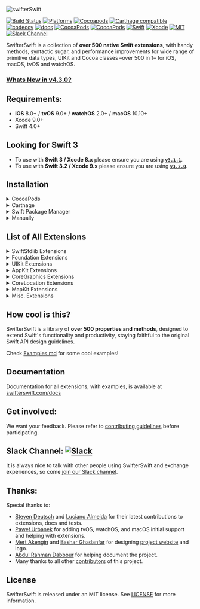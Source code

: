<p align="left">
  <img src="https://cdn.rawgit.com/SwifterSwift/SwifterSwift/master/Assets/logo.svg" title="swifterSwift">
</p>

[![Build Status](https://api.travis-ci.org/SwifterSwift/SwifterSwift.svg?branch=master)](https://travis-ci.org/SwifterSwift/SwifterSwift)
[![Platforms](https://img.shields.io/cocoapods/p/SwifterSwift.svg?style=flat)](https://github.com/SwifterSwift/swifterSwift)
[![Cocoapods](https://img.shields.io/cocoapods/v/SwifterSwift.svg)](https://cocoapods.org/pods/SwifterSwift)
[![Carthage compatible](https://img.shields.io/badge/Carthage-Compatible-brightgreen.svg?style=flat)](https://github.com/Carthage/Carthage)
[![codecov](https://codecov.io/gh/SwifterSwift/SwifterSwift/branch/master/graph/badge.svg)](https://codecov.io/gh/SwifterSwift/SwifterSwift)
[![docs](http://swifterswift.com/docs/badge.svg)](http://swifterswift.com/docs)
[![CocoaPods](https://img.shields.io/cocoapods/dt/SwifterSwift.svg)](https://cocoapods.org/pods/SwifterSwift)
[![CocoaPods](https://img.shields.io/cocoapods/dm/SwifterSwift.svg)](https://cocoapods.org/pods/SwifterSwift)
[![Swift](https://img.shields.io/badge/Swift-4.0-orange.svg)](https://swift.org)
[![Xcode](https://img.shields.io/badge/Xcode-9.0-blue.svg)](https://developer.apple.com/xcode)
[![MIT](https://img.shields.io/badge/License-MIT-red.svg)](https://opensource.org/licenses/MIT)
[![Slack Channel](https://slackin-ppvrggbpgn.now.sh/badge.svg)](https://slackin-ppvrggbpgn.now.sh/)


SwifterSwift is a collection of **over 500 native Swift extensions**, with handy methods, syntactic sugar, and performance improvements for wide range of primitive data types, UIKit and Cocoa classes –over 500 in 1– for iOS, macOS, tvOS and watchOS.


### [Whats New in v4.3.0?](https://github.com/SwifterSwift/SwifterSwift/blob/master/CHANGELOG.md#v430)

## Requirements:
- **iOS** 8.0+ / **tvOS** 9.0+ / **watchOS** 2.0+ / **macOS** 10.10+
- Xcode 9.0+
- Swift 4.0+



## Looking for Swift 3
- To use with **Swift 3 / Xcode 8.x** please ensure you are using [**`v3.1.1`**](https://github.com/SwifterSwift/SwifterSwift/releases/tag/3.1.1).
- To use with **Swift 3.2 / Xcode 9.x** please ensure you are using [**`v3.2.0`**](https://github.com/SwifterSwift/SwifterSwift/releases/tag/3.2.0).



## Installation

<details>
<summary>CocoaPods</summary>
</br>
<p>To integrate SwifterSwift into your Xcode project using <a href="http://cocoapods.org">CocoaPods</a>, specify it in your <code>Podfile</code>:</p>

<h4>- Integrate All extensions (recommended):</h4>
<pre><code class="ruby language-ruby">pod 'SwifterSwift'</code></pre>

<h4>- Integrate SwiftStdlib extensions only:</h4>
<pre><code class="ruby language-ruby">pod 'SwifterSwift/SwiftStdlib'</code></pre>

<h4>- Integrate Foundation extensions only:</h4>
<pre><code class="ruby language-ruby">pod 'SwifterSwift/Foundation'</code></pre>

<h4>- Integrate AppKit extensions only:</h4>
<pre><code class="ruby language-ruby">pod 'SwifterSwift/AppKit'</code></pre>

<h4>- Integrate CoreGraphics extensions only:</h4>
<pre><code class="ruby language-ruby">pod 'SwifterSwift/CoreGraphics'</code></pre>

<h4>- Integrate CoreLocation extensions only:</h4>
<pre><code class="ruby language-ruby">pod 'SwifterSwift/CoreLocation'</code></pre>
</details>


<details>
<summary>Carthage</summary>
</br>
<p>To integrate SwifterSwift into your Xcode project using <a href="https://github.com/Carthage/Carthage">Carthage</a>, specify it in your <code>Cartfile</code>:</p>

<pre><code class="ogdl language-ogdl">github "SwifterSwift/SwifterSwift" ~&gt; 4.0
</code></pre>
</details>


<details>
<summary>Swift Package Manager</summary>
</br>
<p>You can use <a href="https://swift.org/package-manager">The Swift Package Manager</a> to install <code>SwifterSwift</code> by adding the proper description to your <code>Package.swift</code> file:</p>

<pre><code class="swift language-swift">import PackageDescription

let package = Package(
    name: "YOUR_PROJECT_NAME",
    targets: [],
    dependencies: [
        .Package(url: "https://github.com/SwifterSwift/SwifterSwift.git", majorVersion: 4),
    ]
)
</code></pre>

<p>Note that the <a href="https://swift.org/package-manager">Swift Package Manager</a> is still in early design and development, for more information checkout its <a href="https://github.com/apple/swift-package-manager">GitHub Page</a></p>
</details>


<details>
<summary>Manually</summary>
</br>
<p>Add the <a href="https://github.com/SwifterSwift/SwifterSwift/tree/master/Sources/Extensions">extensions</a> folder to your Xcode project to use all extensions, or a specific extension.</p>
</details>



## List of All Extensions

<details>
<summary>SwiftStdlib Extensions</summary>
</br>
<ul>
<li><a href="https://github.com/SwifterSwift/SwifterSwift/tree/master/Sources/Extensions/SwiftStdlib/ArrayExtensions.swift"><code>Array extensions</code></a></li>
<li><a href="https://github.com/SwifterSwift/SwifterSwift/tree/master/Sources/Extensions/SwiftStdlib/BoolExtensions.swift"><code>Bool extensions</code></a></li>
<li><a href="https://github.com/SwifterSwift/SwifterSwift/tree/master/Sources/Extensions/SwiftStdlib/CharacterExtensions.swift"><code>Character extensions</code></a></li>
<li><a href="https://github.com/SwifterSwift/SwifterSwift/tree/master/Sources/Extensions/SwiftStdlib/CollectionExtensions.swift"><code>Collection extensions</code></a></li>
<li><a href="https://github.com/SwifterSwift/SwifterSwift/tree/master/Sources/Extensions/SwiftStdlib/DictionaryExtensions.swift"><code>Dictionary extensions</code></a></li>
<li><a href="https://github.com/SwifterSwift/SwifterSwift/tree/master/Sources/Extensions/SwiftStdlib/DoubleExtensions.swift"><code>Double extensions</code></a></li>
<li><a href="https://github.com/SwifterSwift/SwifterSwift/tree/master/Sources/Extensions/SwiftStdlib/FloatExtensions.swift"><code>Float extensions</code></a></li>
<li><a href="https://github.com/SwifterSwift/SwifterSwift/tree/master/Sources/Extensions/SwiftStdlib/FloatingPointExtensions.swift"><code>FloatingPoint extensions</code></a></li>
<li><a href="https://github.com/SwifterSwift/SwifterSwift/tree/master/Sources/Extensions/SwiftStdlib/IntExtensions.swift"><code>Int extensions</code></a></li>
<li><a href="https://github.com/SwifterSwift/SwifterSwift/tree/master/Sources/Extensions/SwiftStdlib/OptionalExtensions.swift"><code>Optional extensions</code></a></li>
<li><a href="https://github.com/SwifterSwift/SwifterSwift/tree/master/Sources/Extensions/SwiftStdlib/SignedIntegerExtensions.swift"><code>SignedInteger extensions</code></a></li>
<li><a href="https://github.com/SwifterSwift/SwifterSwift/tree/master/Sources/Extensions/SwiftStdlib/SignedNumericExtensions.swift"><code>SignedNumeric extensions</code></a></li>
<li><a href="https://github.com/SwifterSwift/SwifterSwift/tree/master/Sources/Extensions/SwiftStdlib/StringExtensions.swift"><code>String extensions</code></a></li>
</ul>
</details>


<details>
<summary>Foundation Extensions</summary>
</br>
<ul>
<li><a href="https://github.com/SwifterSwift/SwifterSwift/tree/master/Sources/Extensions/Foundation/CalendarExtensions.swift"><code>Calendar extensions</code></a></li>
<li><a href="https://github.com/SwifterSwift/SwifterSwift/tree/master/Sources/Extensions/Foundation/DataExtensions.swift"><code>Data extensions</code></a></li>
<li><a href="https://github.com/SwifterSwift/SwifterSwift/tree/master/Sources/Extensions/Foundation/DateExtensions.swift"><code>Date extensions</code></a></li>
<li><a href="https://github.com/SwifterSwift/SwifterSwift/tree/master/Sources/Extensions/Foundation/LocaleExtensions.swift"><code>Locale extensions</code></a></li>
<li><a href="https://github.com/SwifterSwift/SwifterSwift/tree/master/Sources/Extensions/Foundation/NSAttributedStringExtensions.swift"><code>NSAttributedString extensions</code></a></li>
<li><a href="https://github.com/SwifterSwift/SwifterSwift/tree/master/Sources/Extensions/Foundation/NSPredicateExtensions.swift"><code>NSPredicate extensions</code></a></li>
<li><a href="https://github.com/SwifterSwift/SwifterSwift/tree/master/Sources/Extensions/Foundation/URLExtensions.swift"><code>URL extensions</code></a></li>
<li><a href="https://github.com/SwifterSwift/SwifterSwift/tree/master/Sources/Extensions/Foundation/URLRequestExtensions.swift"><code>URLRequest extensions</code></a></li>
<li><a href="https://github.com/SwifterSwift/SwifterSwift/tree/master/Sources/Extensions/Foundation/UserDefaultsExtensions.swift"><code>UserDefaults extensions</code></a></li>
</ul>
</details>


<details>
<summary>UIKit Extensions</summary>
</br>
<ul>
<li><a href="https://github.com/SwifterSwift/SwifterSwift/tree/master/Sources/Extensions/UIKit/UIAlertControllerExtensions.swift"><code>UIAlertController extensions</code></a></li>
<li><a href="https://github.com/SwifterSwift/SwifterSwift/tree/master/Sources/Extensions/UIKit/UIBarButtonItemExtensions.swift"><code>UIBarButtonItem extensions</code></a></li>
<li><a href="https://github.com/SwifterSwift/SwifterSwift/tree/master/Sources/Extensions/UIKit/UIButtonExtensions.swift"><code>UIButton extensions</code></a></li>
<li><a href="https://github.com/SwifterSwift/SwifterSwift/tree/master/Sources/Extensions/UIKit/UICollectionViewExtensions.swift"><code>UICollectionView extensions</code></a></li>
<li><a href="https://github.com/SwifterSwift/SwifterSwift/tree/master/Sources/Extensions/UIKit/UIDatePickerExtensions.swift"><code>UIDatePicker extensions</code></a></li>
<li><a href="https://github.com/SwifterSwift/SwifterSwift/tree/master/Sources/Extensions/UIKit/UIFontExtensions.swift"><code>UIFont extensions</code></a></li>
<li><a href="https://github.com/SwifterSwift/SwifterSwift/tree/master/Sources/Extensions/Shared/ColorExtensions.swift"><code>UIColor extensions</code></a></li>
<li><a href="https://github.com/SwifterSwift/SwifterSwift/tree/master/Sources/Extensions/UIKit/UIImageExtensions.swift"><code>UIImage extensions</code></a></li>
<li><a href="https://github.com/SwifterSwift/SwifterSwift/tree/master/Sources/Extensions/UIKit/UIImageViewExtensions.swift"><code>UIImageView extensions</code></a></li>
<li><a href="https://github.com/SwifterSwift/SwifterSwift/tree/master/Sources/Extensions/UIKit/UILabelExtensions.swift"><code>UILabel extensions</code></a></li>
<li><a href="https://github.com/SwifterSwift/SwifterSwift/tree/master/Sources/Extensions/UIKit/UINavigationBarExtensions.swift"><code>UINavigationBar extensions</code></a></li>
<li><a href="https://github.com/SwifterSwift/SwifterSwift/tree/master/Sources/Extensions/UIKit/UINavigationControllerExtensions.swift"><code>UINavigationController extensions</code></a></li>
<li><a href="https://github.com/SwifterSwift/SwifterSwift/tree/master/Sources/Extensions/UIKit/UINavigationItemExtensions.swift"><code>UINavigationItem extensions</code></a></li>
<li><a href="https://github.com/SwifterSwift/SwifterSwift/tree/master/Sources/Extensions/UIKit/UISearchBarExtensions.swift"><code>UISearchBar extensions</code></a></li>
<li><a href="https://github.com/SwifterSwift/SwifterSwift/tree/master/Sources/Extensions/UIKit/UISegmentedControlExtensions.swift"><code>UISegmentedControl extensions</code></a></li>
<li><a href="https://github.com/SwifterSwift/SwifterSwift/tree/master/Sources/Extensions/UIKit/UISliderExtensions.swift"><code>UISlider extensions</code></a></li>
<li><a href="https://github.com/SwifterSwift/SwifterSwift/tree/master/Sources/Extensions/UIKit/UIStoryboardExtensions.swift"><code>UIStoryboard extensions</code></a></li>
<li><a href="https://github.com/SwifterSwift/SwifterSwift/tree/master/Sources/Extensions/UIKit/UISwitchExtensions.swift"><code>UISwitch extensions</code></a></li>
<li><a href="https://github.com/SwifterSwift/SwifterSwift/tree/master/Sources/Extensions/UIKit/UITabBarExtensions.swift"><code>UITabBar extensions</code></a></li>
<li><a href="https://github.com/SwifterSwift/SwifterSwift/tree/master/Sources/Extensions/UIKit/UITableViewExtensions.swift"><code>UITableView extensions</code></a></li>
<li><a href="https://github.com/SwifterSwift/SwifterSwift/tree/master/Sources/Extensions/UIKit/UITextFieldExtensions.swift"><code>UITextField extensions</code></a></li>
<li><a href="https://github.com/SwifterSwift/SwifterSwift/tree/master/Sources/Extensions/UIKit/UITextViewExtensions.swift"><code>UITextView extensions</code></a></li>
<li><a href="https://github.com/SwifterSwift/SwifterSwift/tree/master/Sources/Extensions/UIKit/UIViewControllerExtensions.swift"><code>UIViewController extensions</code></a></li>
<li><a href="https://github.com/SwifterSwift/SwifterSwift/tree/master/Sources/Extensions/UIKit/UIViewExtensions.swift"><code>UIView extensions</code></a></li>
</ul>
</details>


<details>
<summary>AppKit Extensions</summary>
</br>
<ul>
<li><a href="https://github.com/SwifterSwift/SwifterSwift/tree/master/Sources/Extensions/Shared/ColorExtensions.swift"><code>NSColor extensions</code></a></li>
<li><a href="https://github.com/SwifterSwift/SwifterSwift/tree/master/Sources/Extensions/AppKit/NSViewExtensions.swift"><code>NSView extensions</code></a></li>
<li><a href="https://github.com/SwifterSwift/SwifterSwift/tree/master/Sources/Extensions/AppKit/NSImageExtensions.swift"><code>NSImage extensions</code></a></li>
</ul>
</details>

<details>
<summary>CoreGraphics Extensions</summary>
</br>
<ul>
<li><a href="https://github.com/SwifterSwift/SwifterSwift/tree/master/Sources/Extensions/CoreGraphics/CGColorExtensions.swift"><code>CGColor extensions</code></a></li>
<li><a href="https://github.com/SwifterSwift/SwifterSwift/tree/master/Sources/Extensions/CoreGraphics/CGFloatExtensions.swift"><code>CGFloat extensions</code></a></li>
<li><a href="https://github.com/SwifterSwift/SwifterSwift/tree/master/Sources/Extensions/CoreGraphics/CGPointExtensions.swift"><code>CGPoint extensions</code></a></li>
<li><a href="https://github.com/SwifterSwift/SwifterSwift/tree/master/Sources/Extensions/CoreGraphics/CGSizeExtensions.swift"><code>CGSize extensions</code></a></li>
</ul>
</details>

<details>
<summary>CoreLocation Extensions</summary>
</br>
<ul>
<li><a href="https://github.com/SwifterSwift/SwifterSwift/tree/master/Sources/Extensions/CoreLocation/CLLocationExtensions.swift"><code>CLLocation extensions</code></a></li>
</ul>
</details>

<details>
<summary>MapKit Extensions</summary>
</br>
<ul>
<li><a href="https://github.com/SwifterSwift/SwifterSwift/blob/master/Sources/Extensions/MapKit/MKPolylineExtensions.swift"><code>MKPolylineExtensions</code></a></li>
</ul>
</details>


<details>
<summary>Misc. Extensions</summary>
</br>
<ul>
<li><a href="https://github.com/SwifterSwift/SwifterSwift/tree/master/Sources/Extensions/SwifterSwift.swift"><code>SwifterSwift</code></a></li>
</ul>
</details>



## How cool is this?

SwifterSwift is a library of **over 500 properties and methods**, designed to extend Swift's functionality and productivity, staying faithful to the original Swift API design guidelines.

Check [Examples.md](https://github.com/SwifterSwift/SwifterSwift/tree/master/Examples/Examples.md) for some cool examples!



## Documentation

Documentation for all extensions, with examples, is available at [swifterswift.com/docs](http://swifterswift.com/docs)



## Get involved:

We want your feedback.
Please refer to [contributing guidelines](https://github.com/SwifterSwift/SwifterSwift/tree/master/CONTRIBUTING.md) before participating.



## Slack Channel: [![Slack](https://slackin-ppvrggbpgn.now.sh/badge.svg)](https://slackin-ppvrggbpgn.now.sh/)

It is always nice to talk with other people using SwifterSwift and exchange experiences, so come [join our Slack channel](https://slackin-ppvrggbpgn.now.sh/).



## Thanks:

Special thanks to:

- [Steven Deutsch](https://github.com/SD10) and [Luciano Almeida](https://github.com/LucianoPAlmeida) for their latest contributions to extensions, docs and tests.
- [Paweł Urbanek](https://github.com/pawurb) for adding tvOS, watchOS, and macOS initial support and helping with extensions.
- [Mert Akengin](https://github.com/PvtMert) and [Bashar Ghadanfar](https://www.behance.net/lionbytes) for designing [project website](http://swifterswift.com) and logo.
- [Abdul Rahman Dabbour](https://github.com/thedabbour) for helping document the project.
- Many thanks to all other [contributors](https://github.com/SwifterSwift/SwifterSwift/graphs/contributors) of this project.




## License

SwifterSwift is released under an MIT license. See [LICENSE](LICENSE) for more information.
